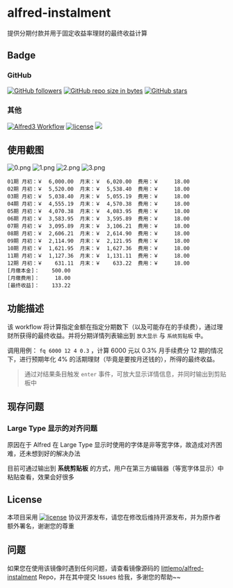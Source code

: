 # alfred-instalment

提供分期付款并用于固定收益率理财的最终收益计算

## Badge

### GitHub

[![GitHub followers](https://img.shields.io/github/followers/littlemo.svg?label=github%20follow)](https://github.com/littlemo)
[![GitHub repo size in bytes](https://img.shields.io/github/repo-size/littlemo/alfred-instalment.svg)](https://github.com/littlemo/alfred-instalment)
[![GitHub stars](https://img.shields.io/github/stars/littlemo/alfred-instalment.svg?label=github%20stars)](https://github.com/littlemo/alfred-instalment)

### 其他

[![Alfred3 Workflow](https://img.shields.io/badge/alfred3-workflow-brightgreen.svg)](https://www.alfredapp.com)
[![license](https://img.shields.io/github/license/littlemo/alfred-instalment.svg)](https://github.com/littlemo/alfred-instalment)
[![](https://img.shields.io/badge/bitcoin-donate-green.svg)](https://keybase.io/littlemo)

## 使用截图

![0.png](https://github.com/littlemo/alfred-instalment/blob/master/screenshot/0.png)
![1.png](https://github.com/littlemo/alfred-instalment/blob/master/screenshot/1.png)
![2.png](https://github.com/littlemo/alfred-instalment/blob/master/screenshot/2.png)
![3.png](https://github.com/littlemo/alfred-instalment/blob/master/screenshot/3.png)

```
01期 月初：￥  6,000.00  月末：￥  6,020.00  费用：￥     18.00
02期 月初：￥  5,520.00  月末：￥  5,538.40  费用：￥     18.00
03期 月初：￥  5,038.40  月末：￥  5,055.19  费用：￥     18.00
04期 月初：￥  4,555.19  月末：￥  4,570.38  费用：￥     18.00
05期 月初：￥  4,070.38  月末：￥  4,083.95  费用：￥     18.00
06期 月初：￥  3,583.95  月末：￥  3,595.89  费用：￥     18.00
07期 月初：￥  3,095.89  月末：￥  3,106.21  费用：￥     18.00
08期 月初：￥  2,606.21  月末：￥  2,614.90  费用：￥     18.00
09期 月初：￥  2,114.90  月末：￥  2,121.95  费用：￥     18.00
10期 月初：￥  1,621.95  月末：￥  1,627.36  费用：￥     18.00
11期 月初：￥  1,127.36  月末：￥  1,131.11  费用：￥     18.00
12期 月初：￥    631.11  月末：￥    633.22  费用：￥     18.00
[月缴本金]：    500.00
[月缴费用]：     18.00
[最终收益]：    133.22
```

## 功能描述

该 workflow 将计算指定金额在指定分期数下（以及可能存在的手续费），通过理财所获得的最终收益。并将分期详情列表输出到 `放大显示` 与 `系统剪贴板` 中。

调用用例： `fq 6000 12 4 0.3` ，计算 6000 元以 0.3% 月手续费分 12 期的情况下，进行预期年化 4% 的活期理财（毕竟是要按月还钱的），所得的最终收益。

> 通过对结果条目触发 `enter` 事件，可放大显示详情信息，并同时输出到剪贴板中

## 现存问题

### Large Type 显示的对齐问题
原因在于 Alfred 在 Large Type 显示时使用的字体是非等宽字体，故造成对齐困难，还未想到好的解决办法

目前可通过输出到 __系统剪贴板__ 的方式，用户在第三方编辑器（等宽字体显示）中粘贴查看，效果会好很多

## License

本项目采用 [![license](https://img.shields.io/github/license/littlemo/alfred-instalment.svg)](https://github.com/littlemo/alfred-instalment) 协议开源发布，请您在修改后维持开源发布，并为原作者额外署名，谢谢您的尊重

## 问题

如果您在使用该镜像时遇到任何问题，请查看镜像源码的 [littlemo/alfred-instalment](https://github.com/littlemo/alfred-instalment) Repo，并在其中提交 Issues 给我，多谢您的帮助~~
